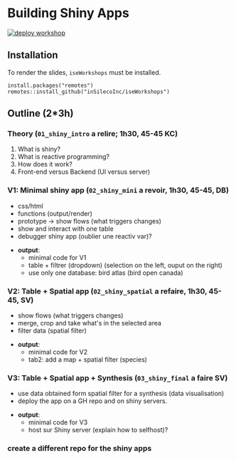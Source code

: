 # Building Shiny Apps
[![deploy workshop](https://github.com/inSilecoInc/cws-shiny-workshop/actions/workflows/deploy.yml/badge.svg)](https://github.com/inSilecoInc/cws-shiny-workshop/actions/workflows/deploy.yml)


## Installation 

To render the slides, `iseWorkshops` must be installed. 

```{R}
install.packages("remotes")
remotes::install_github("inSilecoInc/iseWorkshops")
```


## Outline (2*3h)

### Theory (`01_shiny_intro` a relire; 1h30, 45-45 KC) 

1. What is shiny?
2. What is reactive programming?
3. How does it work?
4. Front-end versus Backend (UI versus server)


### V1: Minimal shiny app (`02_shiny_mini` a revoir, 1h30, 45-45, DB) 

- css/html
- functions (output/render)
- prototype -> show flows (what triggers changes)
- show and interact with one table 
- debugger shiny app (oublier une reactiv var)?

* **output**: 
  * minimal code for V1 
  * table + filtrer (dropdown) (selection on the left, ouput on the right)
  * use only one database: bird atlas (bird open canada)


### V2: Table + Spatial app (`02_shiny_spatial` a refaire, 1h30, 45-45, SV) 

- show flows (what triggers changes)
- merge, crop and take what's in the selected area
- filter data (spatial filter)

* **output**: 
  * minimal code for V2
  * tab2: add a map + spatial filter (species)


### V3: Table + Spatial app + Synthesis (`03_shiny_final` a faire SV) 

- use data obtained form spatial filter for a synthesis (data visualisation) 
- deploy the app on a GH repo and on shiny servers.

* **output**: 
  * minimal code for V3
  * host sur Shiny server (explain how to selfhost)?


### create a different repo for the shiny apps